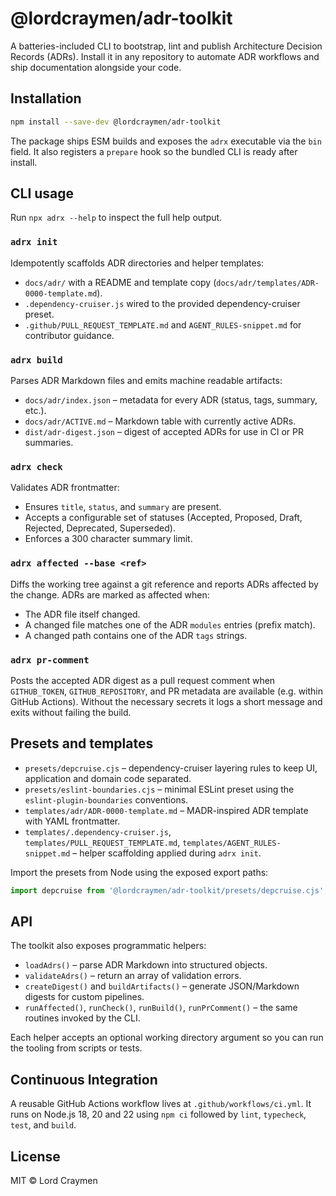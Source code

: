 # @lordcraymen/adr-toolkit

A batteries-included CLI to bootstrap, lint and publish Architecture Decision Records (ADRs). Install it in any repository to automate ADR workflows and ship documentation alongside your code.

## Installation

```bash
npm install --save-dev @lordcraymen/adr-toolkit
```

The package ships ESM builds and exposes the `adrx` executable via the `bin` field. It also registers a `prepare` hook so the bundled CLI is ready after install.

## CLI usage

Run `npx adrx --help` to inspect the full help output.

### `adrx init`

Idempotently scaffolds ADR directories and helper templates:

- `docs/adr/` with a README and template copy (`docs/adr/templates/ADR-0000-template.md`).
- `.dependency-cruiser.js` wired to the provided dependency-cruiser preset.
- `.github/PULL_REQUEST_TEMPLATE.md` and `AGENT_RULES-snippet.md` for contributor guidance.

### `adrx build`

Parses ADR Markdown files and emits machine readable artifacts:

- `docs/adr/index.json` – metadata for every ADR (status, tags, summary, etc.).
- `docs/adr/ACTIVE.md` – Markdown table with currently active ADRs.
- `dist/adr-digest.json` – digest of accepted ADRs for use in CI or PR summaries.

### `adrx check`

Validates ADR frontmatter:

- Ensures `title`, `status`, and `summary` are present.
- Accepts a configurable set of statuses (Accepted, Proposed, Draft, Rejected, Deprecated, Superseded).
- Enforces a 300 character summary limit.

### `adrx affected --base <ref>`

Diffs the working tree against a git reference and reports ADRs affected by the change. ADRs are marked as affected when:

- The ADR file itself changed.
- A changed file matches one of the ADR `modules` entries (prefix match).
- A changed path contains one of the ADR `tags` strings.

### `adrx pr-comment`

Posts the accepted ADR digest as a pull request comment when `GITHUB_TOKEN`, `GITHUB_REPOSITORY`, and PR metadata are available (e.g. within GitHub Actions). Without the necessary secrets it logs a short message and exits without failing the build.

## Presets and templates

- `presets/depcruise.cjs` – dependency-cruiser layering rules to keep UI, application and domain code separated.
- `presets/eslint-boundaries.cjs` – minimal ESLint preset using the `eslint-plugin-boundaries` conventions.
- `templates/adr/ADR-0000-template.md` – MADR-inspired ADR template with YAML frontmatter.
- `templates/.dependency-cruiser.js`, `templates/PULL_REQUEST_TEMPLATE.md`, `templates/AGENT_RULES-snippet.md` – helper scaffolding applied during `adrx init`.

Import the presets from Node using the exposed export paths:

```js
import depcruise from '@lordcraymen/adr-toolkit/presets/depcruise.cjs';
```

## API

The toolkit also exposes programmatic helpers:

- `loadAdrs()` – parse ADR Markdown into structured objects.
- `validateAdrs()` – return an array of validation errors.
- `createDigest()` and `buildArtifacts()` – generate JSON/Markdown digests for custom pipelines.
- `runAffected()`, `runCheck()`, `runBuild()`, `runPrComment()` – the same routines invoked by the CLI.

Each helper accepts an optional working directory argument so you can run the tooling from scripts or tests.

## Continuous Integration

A reusable GitHub Actions workflow lives at `.github/workflows/ci.yml`. It runs on Node.js 18, 20 and 22 using `npm ci` followed by `lint`, `typecheck`, `test`, and `build`.

## License

MIT © Lord Craymen
